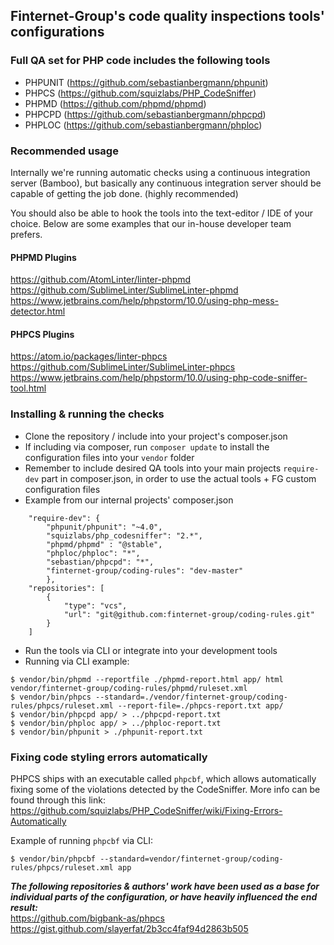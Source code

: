 ## Finternet-Group's code quality inspections tools' configurations

### Full QA set for PHP code includes the following tools
* PHPUNIT (https://github.com/sebastianbergmann/phpunit)
* PHPCS (https://github.com/squizlabs/PHP_CodeSniffer)
* PHPMD (https://github.com/phpmd/phpmd)
* PHPCPD (https://github.com/sebastianbergmann/phpcpd)
* PHPLOC (https://github.com/sebastianbergmann/phploc)

### Recommended usage
Internally we're running automatic checks using a continuous integration server (Bamboo), but basically any continuous integration server should be capable of getting the job done. (highly recommended)

You should also be able to hook the tools into the text-editor / IDE of your choice. Below are some examples that our in-house developer team prefers.

#### PHPMD Plugins
https://github.com/AtomLinter/linter-phpmd  
https://github.com/SublimeLinter/SublimeLinter-phpmd  
https://www.jetbrains.com/help/phpstorm/10.0/using-php-mess-detector.html  


#### PHPCS Plugins
https://atom.io/packages/linter-phpcs  
https://github.com/SublimeLinter/SublimeLinter-phpcs  
https://www.jetbrains.com/help/phpstorm/10.0/using-php-code-sniffer-tool.html  

### Installing & running the checks
* Clone the repository / include into your project's composer.json
* If including via composer, run `composer update` to install the configuration files into your `vendor` folder
* Remember to include desired QA tools into your main projects `require-dev` part in composer.json, in order to use the actual tools + FG custom configuration files
* Example from our internal projects' composer.json  
```
    "require-dev": {
        "phpunit/phpunit": "~4.0",
        "squizlabs/php_codesniffer": "2.*",
        "phpmd/phpmd" : "@stable",
        "phploc/phploc": "*",
        "sebastian/phpcpd": "*",
        "finternet-group/coding-rules": "dev-master"
        },
    "repositories": [
        {
            "type": "vcs",
            "url": "git@github.com:finternet-group/coding-rules.git"
        }
    ]
```
* Run the tools via CLI or integrate into your development tools
* Running via CLI example:
```
$ vendor/bin/phpmd --reportfile ./phpmd-report.html app/ html vendor/finternet-group/coding-rules/phpmd/ruleset.xml
$ vendor/bin/phpcs --standard=./vendor/finternet-group/coding-rules/phpcs/ruleset.xml --report-file=./phpcs-report.txt app/
$ vendor/bin/phpcpd app/ > ../phpcpd-report.txt
$ vendor/bin/phploc app/ > ../phploc-report.txt
$ vendor/bin/phpunit > ./phpunit-report.txt
```

### Fixing code styling errors automatically
PHPCS ships with an executable called `phpcbf`, which allows automatically fixing some of the violations detected by the CodeSniffer. More info can be found through this link:   https://github.com/squizlabs/PHP_CodeSniffer/wiki/Fixing-Errors-Automatically  

Example of running `phpcbf` via CLI:  
```
$ vendor/bin/phpcbf --standard=vendor/finternet-group/coding-rules/phpcs/ruleset.xml app  
```


***The following repositories & authors' work have been used as a base for individual parts of the configuration, or have heavily influenced the end result:***  
https://github.com/bigbank-as/phpcs  
https://gist.github.com/slayerfat/2b3cc4faf94d2863b505
